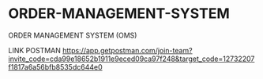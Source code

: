 # ORDER-MANAGEMENT-SYSTEM
ORDER MANAGEMENT SYSTEM (OMS)


LINK POSTMAN
https://app.getpostman.com/join-team?invite_code=cda99e18652b1911e9eced09ca97f248&target_code=12732207f1817a6a56bfb8535dc644e0